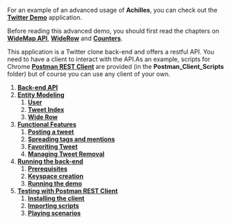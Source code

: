 For an example of an advanced usage of **Achilles**, you can check out the **[Twitter Demo]** application.

 Before reading this advanced demo, you should first read the chapters on **[WideMap API]**, **[WideRow]** and **[Counters]**.

This application is a Twitter clone back-end and offers a restful API. You need to have a client to interact with the API.As an example, scripts for Chrome **[Postman REST Client]** are provided (in the **Postman_Client_Scripts** folder) but of course you can use any client of your own.

1. **[Back-end API]**
2. **[Entity Modeling]**
    1. **[User]**
    2. **[Tweet Index]**
    3. **[Wide Row]**
3. **[Functional Features]**
    1. **[Posting a tweet]**
    2. **[Spreading tags and mentions]**
    3. **[Favoriting Tweet]**
    4. **[Managing Tweet Removal]**
4. **[Running the back-end]**
    1. **[Prerequisites]**
    2. **[Keyspace creation]**
    2. **[Running the demo]**
5. **[Testing with Postman REST Client]**
    1. **[Installing the client]**
    2. **[Importing scripts]**
    3. **[Playing scenarios]**


[Twitter Demo]: https://github.com/doanduyhai/Achilles-Twitter-Demo/
[WideMap API]: https://github.com/doanduyhai/Achilles/wiki/WideMap-API
[WideRow]: https://github.com/doanduyhai/Achilles/wiki/WideRow
[Counters]: https://github.com/doanduyhai/Achilles/wiki/Counters
[Postman REST Client]: https://chrome.google.com/webstore/detail/postman-rest-client/fdmmgilgnpjigdojojpjoooidkmcomcm
[Back-end API]: https://github.com/doanduyhai/Achilles/wiki/Twitter-Demo-API
[Entity Modeling]: https://github.com/doanduyhai/Achilles/wiki/Twitter-Demo-Entity-Modeling
[User]: https://github.com/doanduyhai/Achilles/wiki/Twitter-Demo-Entity-Modeling#user
[Tweet Index]: https://github.com/doanduyhai/Achilles/wiki/Twitter-Demo-Entity-Modeling#tweet-index
[Wide Row]: https://github.com/doanduyhai/Achilles/wiki/Twitter-Demo-Entity-Modeling#widerows
[Functional Features]: https://github.com/doanduyhai/Achilles/wiki/Twitter-Demo-Features
[Posting a tweet]: https://github.com/doanduyhai/Achilles/wiki/Twitter-Demo-Features#posting-a-tweet
[Spreading tags and mentions]: https://github.com/doanduyhai/Achilles/wiki/Twitter-Demo-Features#spreading-tags-and-mentions
[Favoriting Tweet]: https://github.com/doanduyhai/Achilles/wiki/Twitter-Demo-Features#favoriting-a-tweet
[Managing Tweet Removal]: https://github.com/doanduyhai/Achilles/wiki/Twitter-Demo-Features#managing-tweet-removal
[Running the back-end]: https://github.com/doanduyhai/Achilles/wiki/Twitter-Demo-Running
[Prerequisites]: https://github.com/doanduyhai/Achilles/wiki/Twitter-Demo-Running#prerequisites
[Keyspace creation]: https://github.com/doanduyhai/Achilles/wiki/Twitter-Demo-Running#keyspace-creation
[Running the demo]: https://github.com/doanduyhai/Achilles/wiki/Twitter-Demo-Running#running-the-demo
[Testing with Postman REST Client]: https://github.com/doanduyhai/Achilles/wiki/Twitter-Demo-Postman-Client
[Installing the client]: https://github.com/doanduyhai/Achilles/wiki/Twitter-Demo-Postman-Client#installing-the-client
[Importing scripts]: https://github.com/doanduyhai/Achilles/wiki/Twitter-Demo-Postman-Client#importing-scripts
[Playing scenarios]: https://github.com/doanduyhai/Achilles/wiki/Twitter-Demo-Postman-Client#playing-scenarios